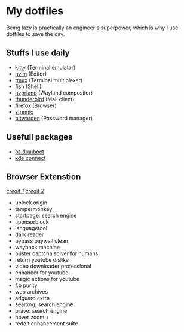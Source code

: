 # My dotfiles

Being lazy is practically an engineer's superpower, which is why I use dotfiles to save the day.

## Stuffs I use daily
- [kitty](https://sw.kovidgoyal.net/kitty/) (Terminal emulator)
- [nvim](https://neovim.io/) (Editor)
- [tmux](https://github.com/tmux/tmux/wiki) (Terminal multiplexer)
- [fish](https://github.com/starship/starship) (Shell)
- [hyprland](https://github.com/prasanthrangan/hyprdots) (Wayland compositor)
- [thunderbird](https://www.thunderbird.net/en-US/) (Mail client)
- [firefox](https://www.mozilla.org/en-US/firefox/new/) (Browser)
- [stremio](https://guides.viren070.me/stremio)
- [bitwarden](https://bitwarden.com/) (Password manager)

## Usefull packages
- [bt-dualboot](https://github.com/x2es/bt-dualboot)
- [kde connect](https://kdeconnect.kde.org/)

## Browser Extenstion
[*credit 1*](https://www.reddit.com/r/Piracy/comments/1dcoxkx/useful_extensions_for_everyone/)
[*credit 2*](https://github.com/FastForwardTeam/FastForward?tab=readme-ov-file)
- ublock origin
- tampermonkey
- startpage: search engine
- sponsorblock
- languagetool
- dark reader
- bypass paywall clean
- wayback machine
- buster captcha solver for humans
- return youtube dislike
- video downloader professional
- enhancer for youtube
- magic actions for youtube
- f.b purity
- web archives
- adguard extra
- searxng: search engine
- brave: search engine
- hover zoom +
- reddit enhancement suite
